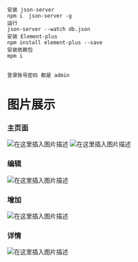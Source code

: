 <!--
 * @Author: 米叔 849299509@qq.com
 * @Date: 2022-12-09 08:36:32
 * @LastEditors: 米叔 849299509@qq.com
 * @LastEditTime: 2022-12-10 18:33:21
 * @FilePath: \leaf\README.md
 * @Description: 
 * 
 * Copyright (c) 2022 by 米叔 849299509@qq.com, All Rights Reserved. 
-->
```
安装 json-server
npm i  json-server -g
运行
json-server --watch db.json
安装 Element-plus
npm install element-plus --save
安装依赖包
mpm i


登录账号密码 都是 admin
```
# 图片展示
 ###  主页面
![在这里插入图片描述](https://img-blog.csdnimg.cn/e2a50604504e42408ec52ce825cf36f2.png)
![在这里插入图片描述](https://img-blog.csdnimg.cn/ed6859d990ac4290b2a3f02549c4a9b9.png)
### 编辑
![在这里插入图片描述](https://img-blog.csdnimg.cn/08972af02fea42059a43eafe1ded27ef.png)
### 增加
![在这里插入图片描述](https://img-blog.csdnimg.cn/a12dbeba696f49f1aca7a639d1a4b38b.png)
### 详情
 ![在这里插入图片描述](https://img-blog.csdnimg.cn/040e04ca063a418eae0a2ea4c90c94cd.png)




